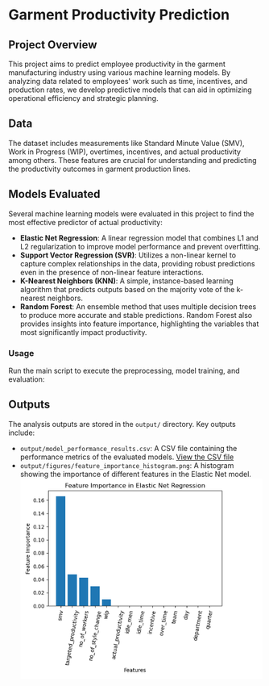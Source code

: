 # Garment Productivity Prediction

## Project Overview
This project aims to predict employee productivity in the garment manufacturing industry using various machine learning models. By analyzing data related to employees' work such as time, incentives, and production rates, we develop predictive models that can aid in optimizing operational efficiency and strategic planning.

## Data
The dataset includes measurements like Standard Minute Value (SMV), Work in Progress (WIP), overtimes, incentives, and actual productivity among others. These features are crucial for understanding and predicting the productivity outcomes in garment production lines.

## Models Evaluated
Several machine learning models were evaluated in this project to find the most effective predictor of actual productivity:
- **Elastic Net Regression**: A linear regression model that combines L1 and L2 regularization to improve model performance and prevent overfitting.
- **Support Vector Regression (SVR)**: Utilizes a non-linear kernel to capture complex relationships in the data, providing robust predictions even in the presence of non-linear feature interactions.
- **K-Nearest Neighbors (KNN)**: A simple, instance-based learning algorithm that predicts outputs based on the majority vote of the k-nearest neighbors.
- **Random Forest**: An ensemble method that uses multiple decision trees to produce more accurate and stable predictions. Random Forest also provides insights into feature importance, highlighting the variables that most significantly impact productivity.

### Usage
Run the main script to execute the preprocessing, model training, and evaluation:

## Outputs
The analysis outputs are stored in the `output/` directory. Key outputs include:
- `output/model_performance_results.csv`: A CSV file containing the performance metrics of the evaluated models. [View the CSV file](output/model_performance_results.csv)
- `output/figures/feature_importance_histogram.png`: A histogram showing the importance of different features in the Elastic Net model. ![Feature Importance Histogram](output/figures/feature.png)
